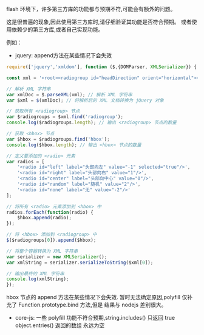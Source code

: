 flash 环境下，许多第三方库的功能都与预期不符,可能会有额外的问题。

这是很普遍的现象,因此使用第三方库时,请仔细验证其功能是否符合预期。
或者使用依赖少的第三方库,或者自己实现功能。

例如：
- jquery: append方法在某些情况下会失效

```javascript
require(['jquery','xmldom'], function ($,{DOMParser, XMLSerializer}) {

const xml = '<root><radiogroup id="headDirection" orient="horizontal"><hbox></hbox></radiogroup></root>';

// 解析 XML 字符串
var xmlDoc = $.parseXML(xml); // 解析 XML 字符串
var $xml = $(xmlDoc); // 将解析后的 XML 文档转换为 jQuery 对象

// 获取所有 <radiogroup> 节点
var $radiogroups = $xml.find('radiogroup');
console.log($radiogroups.length); // 输出 <radiogroup> 节点的数量

// 获取 <hbox> 节点
var $hbox = $radiogroups.find('hbox');
console.log($hbox.length); // 输出 <hbox> 节点的数量

// 定义要添加的 <radio> 元素
var radios = [
    '<radio id="left" label="头部向左" value="-1" selected="true"/>',
    '<radio id="right" label="头部向右" value="1"/>',
    '<radio id="center" label="头部向中心" value="0"/>',
    '<radio id="random" label="随机" value="2"/>',
    '<radio id="none" label="无" value="-2"/>'
];

// 将所有 <radio> 元素添加到 <hbox> 中
radios.forEach(function(radio) {
    $hbox.append(radio);
});

// 将 <hbox> 添加到 <radiogroup> 中
$($radiogroups[0]).append($hbox);

// 将整个容器转换为 XML 字符串
var serializer = new XMLSerializer();
var xmlString = serializer.serializeToString($xml[0]);

// 输出最终的 XML 字符串
console.log(xmlString);
});
```

hbox 节点的 append 方法在某些情况下会失效.
暂时无法确定原因,polyfill 仅补充了 Function.prototype.bind 方法,但是 结果与 nodejs 差别很大。

- core-js: 一些 polyfill 功能不符合预期,string.includes() 只返回 true 
           object.entries() 返回的数组 永远为空


